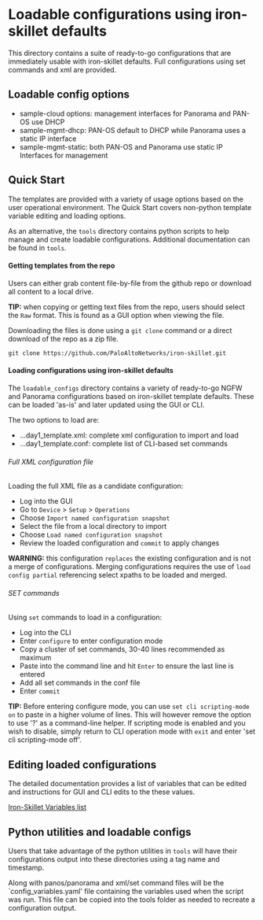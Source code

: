 # Loadable configurations using iron-skillet defaults

This directory contains a suite of ready-to-go configurations that are
immediately usable with iron-skillet defaults. Full configurations using
set commands and xml are provided.

## Loadable config options

* sample-cloud options: management interfaces for Panorama and PAN-OS use DHCP
* sample-mgmt-dhcp: PAN-OS default to DHCP while Panorama uses a static IP interface
* sample-mgmt-static: both PAN-OS and Panorama use static IP Interfaces for management


## Quick Start
The templates are provided with a variety of usage options based
on the user operational environment. The Quick Start covers non-python
template variable editing and loading options.

As an alternative, the `tools` directory contains python scripts to help
manage and create loadable configurations. Additional documentation can be
found in `tools`.

#### Getting templates from the repo
Users can either grab content file-by-file from the github repo or download all
content to a local drive.

**TIP:** when copying or getting text files from the repo, users should select
the `Raw` format. This is found as a GUI option when viewing the file.

Downloading the files is done using a `git clone` command or a direct
download of the repo as a zip file.

```
git clone https://github.com/PaloAltoNetworks/iron-skillet.git
```


#### Loading configurations using iron-skillet defaults
The `loadable_configs` directory contains a variety of ready-to-go
NGFW and Panorama configurations based on iron-skillet template defaults.
These can be loaded 'as-is' and later updated using the GUI or CLI.

The two options to load are:

* ...day1_template.xml: complete xml configuration to import and load
* ...day1_template.conf: complete list of CLI-based set commands

###### Full XML configuration file
Loading the full XML file as a candidate configuration:

* Log into the GUI
* Go to `Device` > `Setup` > `Operations`
* Choose `Import named configuration snapshot`
* Select the file from a local directory to import
* Choose `Load named configuration snapshot`
* Review the loaded configuration and `commit` to apply changes

**WARNING:** this configuration `replaces` the existing configuration and
is not a merge of configurations. Merging configurations requires the
use of `load config partial` referencing select xpaths to be loaded and merged.

###### SET commands
Using `set` commands to load in a configuration:

* Log into the CLI
* Enter `configure` to enter configuration mode
* Copy a cluster of set commands, 30-40 lines recommended as maximum
* Paste into the command line and hit `Enter` to ensure the last line is entered
* Add all set commands in the conf file
* Enter `commit`

**TIP:** Before entering configure mode, you can use `set cli scripting-mode on`
to paste in a higher volume of lines. This will however remove the option to
use '?' as a command-line helper. If scripting mode is enabled and you wish
to disable, simply return to CLI operation mode with `exit` and enter
'set cli scripting-mode off'.

## Editing loaded configurations
The detailed documentation provides a list of variables that can be edited
and instructions for GUI and CLI edits to the these values.

[Iron-Skillet Variables list](https://iron-skillet.readthedocs.io/en/81dev/creating_loadable_configs.html#variables-list-and-descriptions)

## Python utilities and loadable configs
Users that take advantage of the python utilities in `tools` will have their
configurations output into these directories using a tag name and timestamp.

Along with panos/panorama and xml/set command files will be the `config_variables.yaml'
file containing the variables used when the script was run. This file can be
copied into the tools folder as needed to recreate a configuration output.